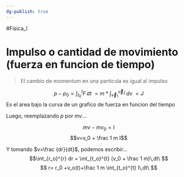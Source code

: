```yaml
---
dg-publish: true
---
```

#Física_I 
# Impulso o cantidad de movimiento (fuerza en funcion de tiempo)
>El cambio de momentum en una particula es igual al impulso

$$p-p_0 = \int_{t_0}^{t} F\,dt\ = m*\int_{\vec v_1}^{\vec v_2} \,dv\ =J$$
Es el area bajo la curva de un grafico de fuerza en funcion del tiempo

Luego, reemplazando $p$ por $mv$...

$$mv-mv_0= I$$ 
$$v=v_0 + \frac 1 m I$$

Y tomando $v=\frac {dr}{dt}$, podemos escribir...
$$\int_{r_o}^{r} dr = \int_{t_o}^{t} (v_0 + \frac 1 m)\,dt\ $$
$$ r= r_0 +v_o(t)+\frac 1 m \int_{t_o}^{t} I\,dt\ $$